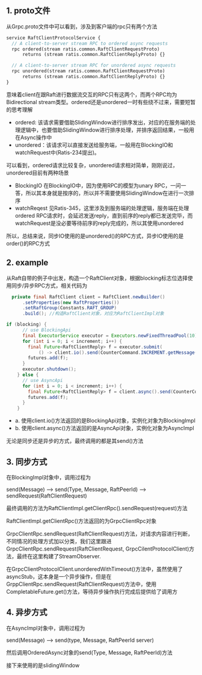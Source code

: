 ## 1. proto文件

从Grpc.proto文件中可以看到，涉及到客户端的rpc只有两个方法

```protobuf
service RaftClientProtocolService {
  // A client-to-server stream RPC to ordered async requests
  rpc ordered(stream ratis.common.RaftClientRequestProto)
      returns (stream ratis.common.RaftClientReplyProto) {}

  // A client-to-server stream RPC for unordered async requests
  rpc unordered(stream ratis.common.RaftClientRequestProto)
      returns (stream ratis.common.RaftClientReplyProto) {}
}
```

意味着client在跟Raft进行数据流交互的RPC只有这两个，而两个RPC均为Bidirectional stream类型。ordered还是unordered一时有些绕不过来，需要短暂的思考理解

* ordered: 该请求需要借助SlidingWindow进行排序发出，对应的在服务端的处理逻辑中，也要借助SlidingWindow进行排序处理，并排序返回结果，一般用在Async操作中
* unordered：该请求可以直接发送给服务端，一般用在BlockingIO和watchRequest中(Ratis-234提出)。

可以看到，ordered请求比较复杂，unordered请求相对简单，刚刚说过，unordered目前有两种场景

* BlockingIO 在BlockingIO中，因为使用RPC的模型为unary RPC，一问一答，所以其本身就是按序的，所以并不需要使用SlidingWindow在进行一次排序
* watchReqest 见Ratis-345，这里涉及到服务端的处理逻辑，服务端在处理ordered RPC请求时，会延迟发送reply，直到前序的reply都已发送完毕，而watchRequest是没必要等待前序的reply完成的，所以其使用unordered

所以，总结来说，同步IO使用的是unordered()的RPC方式，异步IO使用的是order()的RPC方式

## 2. example

从Raft自带的例子中出发，构造一个RaftClient对象，根据blocking标志位选择使用同步/异步RPC方式，相关代码为

```java
  private final RaftClient client = RaftClient.newBuilder()
      .setProperties(new RaftProperties())
      .setRaftGroup(Constants.RAFT_GROUP)
      .build(); //构造RaftClient对象，对应为RaftClientImpl对象
```

```java
if (blocking) {
      // use BlockingApi
      final ExecutorService executor = Executors.newFixedThreadPool(10);
      for (int i = 0; i < increment; i++) {
        final Future<RaftClientReply> f = executor.submit(
            () -> client.io().send(CounterCommand.INCREMENT.getMessage())); //a
        futures.add(f);
      }
      executor.shutdown();
    } else {
      // use AsyncApi
      for (int i = 0; i < increment; i++) {
        final Future<RaftClientReply> f = client.async().send(CounterCommand.INCREMENT.getMessage()); //b
        futures.add(f);
      }
    }
```

* a. 使用client.io()方法返回的是BlockingApi对象，实例化对象为BlockingImpl
* b. 使用client.async()方法返回的是AsyncApi对象，实例化对象为AsyncImpl

无论是同步还是异步的方式，最终调用的都是其send()方法

## 3. 同步方式

在BlockingImpl对象中，调用过程为

send(Message) --> send(Type, Message, RaftPeerId) --> sendRequest(RaftClientRequest)

最终调用的方法为RaftClientImpl.getClientRpc().sendRequest(request)方法

RaftClientImpl.getClientRpc()方法返回的为GrpcClientRpc对象

GrpcClientRpc.sendRequest(RaftClientRequest)方法，对请求内容进行判断，不同情况的处理方式加以分类，我们这里跟进GrpcClientRpc.sendRequest(RaftClientRequest, GrpcCilentProtocolClient)方法，最终在这里构建了StreamObserver.

在GrpcClientProtocolClient.unorderedWithTimeout()方法中，虽然使用了asyncStub，这本身是一个异步操作，但是在GrppClientRpc.sendRequest(RaftClientRequest)方法中，使用CompletableFuture.get()方法，等待异步操作执行完成后提供给了调用方

## 4. 异步方式

在AsyncImpl对象中，调用过程为

send(Message) --> send(type, Message, RaftPeerId server)

然后调用OrderedAsync对象的send(Type, Message, RaftPeerId)方法

接下来使用的是slidingWindow